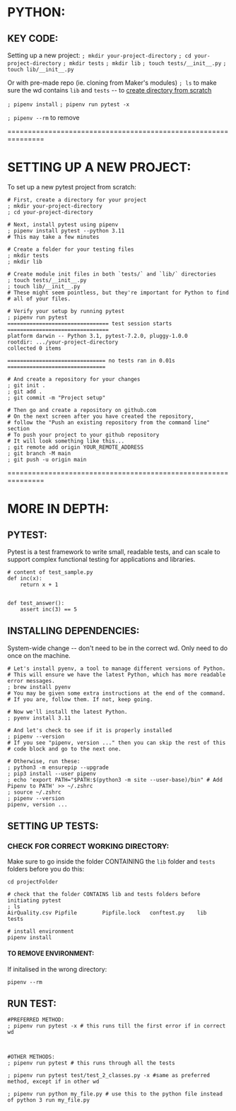 # PYTHON:
## KEY CODE:

Setting up a new project:
`; mkdir your-project-directory`
`; cd your-project-directory`
`; mkdir tests`
`; mkdir lib`
`; touch tests/__init__.py`
`; touch lib/__init__.py`

Or with pre-made repo (ie. cloning from Maker's modules)
`; ls` to make sure the wd contains `lib` and `tests` -- to [create directory from scratch](#setting-up-a-new-project)

`; pipenv install`
`; pipenv run pytest -x`

`; pipenv --rm` to remove

===============================================================

# SETTING UP A NEW PROJECT:

To set up a new pytest project from scratch:

```shell
# First, create a directory for your project
; mkdir your-project-directory
; cd your-project-directory

# Next, install pytest using pipenv
; pipenv install pytest --python 3.11
# This may take a few minutes

# Create a folder for your testing files
; mkdir tests
; mkdir lib

# Create module init files in both `tests/` and `lib/` directories
; touch tests/__init__.py
; touch lib/__init__.py
# These might seem pointless, but they're important for Python to find
# all of your files.

# Verify your setup by running pytest
; pipenv run pytest
================================ test session starts ================================
platform darwin -- Python 3.1, pytest-7.2.0, pluggy-1.0.0
rootdir: .../your-project-directory
collected 0 items

=============================== no tests ran in 0.01s ===============================

# And create a repository for your changes
; git init .
; git add .
; git commit -m "Project setup"

# Then go and create a repository on github.com
# On the next screen after you have created the repository,
# follow the "Push an existing repository from the command line" section
# To push your project to your github repository
# It will look something like this...
; git remote add origin YOUR_REMOTE_ADDRESS
; git branch -M main
; git push -u origin main
```




===============================================================
# MORE IN DEPTH:

## PYTEST:
Pytest is a test framework to write small, readable tests, and can scale to support complex functional testing for applications and libraries.

``` shell
# content of test_sample.py
def inc(x):
    return x + 1


def test_answer():
    assert inc(3) == 5
```


## INSTALLING DEPENDENCIES:

System-wide change -- don't need to be in the correct wd. Only need to do once on the machine.

```shell
# Let's install pyenv, a tool to manage different versions of Python.
# This will ensure we have the latest Python, which has more readable error messages.
; brew install pyenv
# You may be given some extra instructions at the end of the command.
# If you are, follow them. If not, keep going.

# Now we'll install the latest Python.
; pyenv install 3.11

# And let's check to see if it is properly installed
; pipenv --version
# If you see "pipenv, version ..." then you can skip the rest of this
# code block and go to the next one.

# Otherwise, run these:
; python3 -m ensurepip --upgrade
; pip3 install --user pipenv
; echo 'export PATH="$PATH:$(python3 -m site --user-base)/bin" # Add Pipenv to PATH' >> ~/.zshrc
; source ~/.zshrc
; pipenv --version
pipenv, version ...
```

## SETTING UP TESTS:

### CHECK FOR CORRECT WORKING DIRECTORY:
Make sure to go inside the folder CONTAINING the `lib` folder and `tests` folders before you do this:

``` shell
cd projectFolder

# check that the folder CONTAINS lib and tests folders before initiating pytest
; ls 
AirQuality.csv Pipfile        Pipfile.lock   conftest.py    lib            tests

# install environment
pipenv install
```

#### TO REMOVE ENVIRONMENT:

If initalised in the wrong directory:

``` shell
pipenv --rm
```

## RUN TEST:

``` shell
#PREFERRED METHOD:
; pipenv run pytest -x # this runs till the first error if in correct wd



#OTHER METHODS:
; pipenv run pytest # this runs through all the tests

; pipenv run pytest test/test_2_classes.py -x #same as preferred method, except if in other wd

; pipenv run python my_file.py # use this to the python file instead of python 3 run my_file.py

```